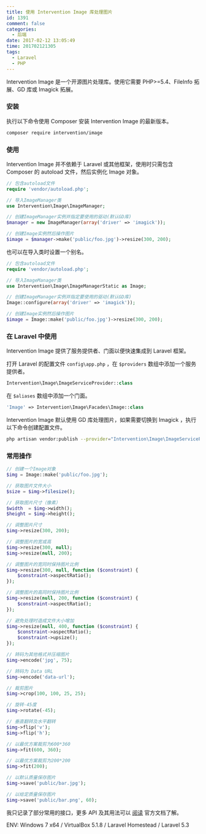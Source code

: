 ```yaml
---
title: 使用 Intervention Image 库处理图片
id: 1391
comment: false
categories:
  - 后端
date: 2017-02-12 13:05:49
time: 201702121305
tags:
  - Laravel
  - PHP
---
```


Intervention Image 是一个开源图片处理库。使用它需要 PHP>=5.4、FileInfo 拓展、GD 库或 Imagick 拓展。

### 安装

执行以下命令使用 Composer 安装 Intervention Image 的最新版本。<!--more-->

``` sh
composer require intervention/image
```

### 使用

Intervention Image 并不依赖于 Laravel 或其他框架，使用时只需包含 Composer 的 autoload 文件，然后实例化 Image 对象。

``` php
// 包含autoload文件
require 'vendor/autoload.php';

// 导入ImageManager类
use Intervention\Image\ImageManager;

// 创建ImageManager实例并指定要使用的驱动(默认GD库)
$manager = new ImageManager(array('driver' => 'imagick'));

// 创建Image实例然后操作图片
$image = $manager->make('public/foo.jpg')->resize(300, 200);
```

也可以在导入类时设置一个别名。

``` php
// 包含autoload文件
require 'vendor/autoload.php';

// 导入ImageManager类
use Intervention\Image\ImageManagerStatic as Image;

// 创建ImageManager实例并指定要使用的驱动(默认GD库)
Image::configure(array('driver' => 'imagick'));

// 创建Image实例然后操作图片
$image = Image::make('public/foo.jpg')->resize(300, 200);
```

### 在 Laravel 中使用

Intervention Image 提供了服务提供者、门面以便快速集成到 Laravel 框架。

打开 Laravel 的配置文件 `config\app.php` ，在 `$providers` 数组中添加一个服务提供者。

``` php
Intervention\Image\ImageServiceProvider::class
```
在 `$aliases` 数组中添加一个门面。

``` php
'Image' => Intervention\Image\Facades\Image::class
```

Intervention Image 默认使用 GD 库处理图片，如果需要切换到 Imagick ，执行以下命令创建配置文件。

``` sh
php artisan vendor:publish --provider="Intervention\Image\ImageServiceProviderLaravel5"
```

### 常用操作

``` php
// 创建一个Image对象
$img = Image::make('public/foo.jpg');

// 获取图片文件大小
$size = $img->filesize();

// 获取图片尺寸（像素）
$width  = $img->width();
$height = $img->height();

// 调整图片尺寸
$img->resize(300, 200);

// 调整图片的宽或高
$img->resize(300, null);
$img->resize(null, 200);

// 调整图片的宽同时保持图片比例
$img->resize(300, null, function ($constraint) {
    $constraint->aspectRatio();
});

// 调整图片的高同时保持图片比例
$img->resize(null, 200, function ($constraint) {
    $constraint->aspectRatio();
});

// 避免处理时造成文件大小增加
$img->resize(null, 400, function ($constraint) {
    $constraint->aspectRatio();
    $constraint->upsize();
});

// 转码为其他格式并压缩图片
$img->encode('jpg', 75);

// 转码为 Data URL
$img->encode('data-url');

// 裁剪图片
$img->crop(100, 100, 25, 25);

// 旋转-45度
$img->rotate(-45);

// 垂直翻转及水平翻转
$img->flip('v');
$img->flip('h');

// 以最优方案裁剪为600*360
$img->fit(600, 360);

// 以最优方案裁剪为200*200
$img->fit(200);

// 以默认质量保存图片
$img->save('public/bar.jpg');

// 以给定质量保存图片
$img->save('public/bar.png', 60);
```

我只记录了部分常用的接口，更多 API 及其用法可以 [阅读](http://image.intervention.io/) 官方文档了解。

ENV: Windows 7 x64 / VirtualBox 5.1.8 / Laravel Homestead / Laravel 5.3